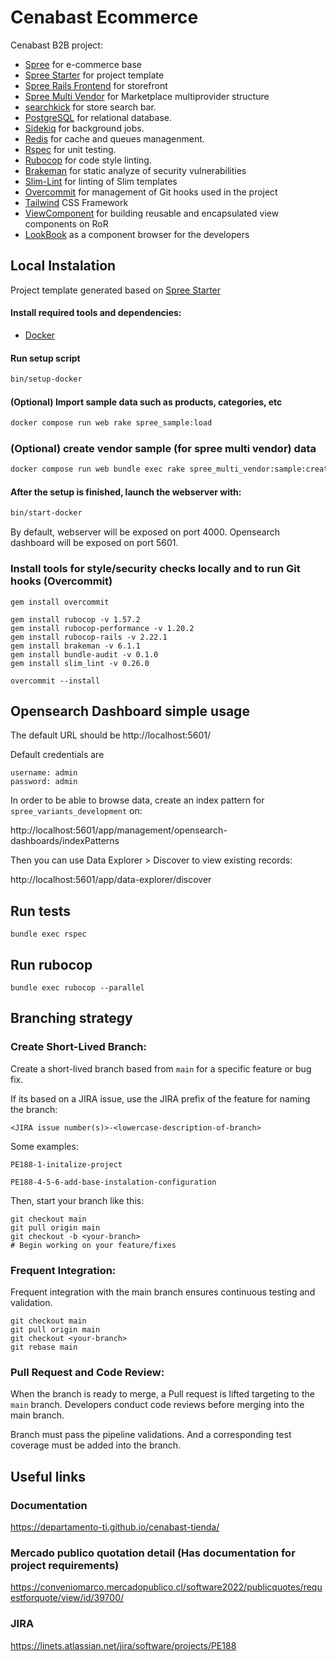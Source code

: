# Cenabast Ecommerce

Cenabast B2B project:

* [Spree](https://github.com/spree/spree) for e-commerce base
* [Spree Starter](https://github.com/spree/spree_starter) for project template
* [Spree Rails Frontend](https://github.com/spree/spree_rails_frontend) for storefront
* [Spree Multi Vendor](https://github.com/spree-contrib/spree_multi_vendor) for Marketplace multiprovider structure
* [searchkick](https://github.com/ankane/searchkick) for store search bar.
* [PostgreSQL](https://www.postgresql.org/) for relational database.
* [Sidekiq](https://github.com/sidekiq/sidekiq) for background jobs.
* [Redis](https://redis.io/) for cache and queues managenment.
* [Rspec](https://rspec.info/) for unit testing.
* [Rubocop](https://github.com/rubocop/rubocop) for code style linting.
* [Brakeman](https://github.com/presidentbeef/brakeman) for static analyze of security vulnerabilities
* [Slim-Lint](https://github.com/sds/slim-lint) for linting of Slim templates
* [Overcommit](https://github.com/sds/overcommit) for management of Git hooks used in the project
* [Tailwind](https://github.com/rails/tailwindcss-rails) CSS Framework
* [ViewComponent](https://github.com/viewcomponent/view_component) for building reusable and encapsulated view components on RoR
* [LookBook](https://github.com/ViewComponent/lookbook) as a component browser for the developers

## Local Instalation

Project template generated based on [Spree Starter](https://github.com/spree/spree_starter)

#### Install required tools and dependencies:

* [Docker](https://www.docker.com/community-edition#/download)

#### Run setup script

```bash
bin/setup-docker
```

#### (Optional) Import sample data such as products, categories, etc

```bash
docker compose run web rake spree_sample:load
```

### (Optional) create vendor sample (for spree multi vendor) data

```bash
docker compose run web bundle exec rake spree_multi_vendor:sample:create
```

#### After the setup is finished, launch the webserver with:

```bash
bin/start-docker
```

By default, webserver will be exposed on port 4000.
Opensearch dashboard will be exposed on port 5601.

### Install tools for style/security checks locally and to run Git hooks (Overcommit)

```
gem install overcommit

gem install rubocop -v 1.57.2
gem install rubocop-performance -v 1.20.2
gem install rubocop-rails -v 2.22.1
gem install brakeman -v 6.1.1
gem install bundle-audit -v 0.1.0
gem install slim_lint -v 0.26.0

overcommit --install
```

## Opensearch Dashboard simple usage

The default URL should be
http://localhost:5601/

Default credentials are

```
username: admin
password: admin
```

In order to be able to browse data, create an index pattern for `spree_variants_development` on:

http://localhost:5601/app/management/opensearch-dashboards/indexPatterns

Then you can use Data Explorer > Discover to view existing records:

http://localhost:5601/app/data-explorer/discover

## Run tests

```
bundle exec rspec
```

## Run rubocop

```
bundle exec rubocop --parallel
```

## Branching strategy

### Create Short-Lived Branch:

Create a short-lived branch based from `main` for a specific feature or bug fix.

If its based on a JIRA issue, use the JIRA prefix of the feature for naming the branch:

```
<JIRA issue number(s)>-<lowercase-description-of-branch>
```

Some examples:
```
PE188-1-initalize-project

PE188-4-5-6-add-base-instalation-configuration
```

Then, start your branch like this:
```
git checkout main
git pull origin main
git checkout -b <your-branch>
# Begin working on your feature/fixes
```

### Frequent Integration:

Frequent integration with the main branch ensures continuous testing and validation.

```
git checkout main
git pull origin main
git checkout <your-branch>
git rebase main
```

### Pull Request and Code Review:

When the branch is ready to merge, a Pull request is lifted targeting to the `main` branch.
Developers conduct code reviews before merging into the main branch.

Branch must pass the pipeline validations.
And a corresponding test coverage must be added into the branch.

## Useful links

### Documentation
https://departamento-ti.github.io/cenabast-tienda/

### Mercado publico quotation detail (Has documentation for project requirements)
https://conveniomarco.mercadopublico.cl/software2022/publicquotes/requestforquote/view/id/39700/

### JIRA
https://linets.atlassian.net/jira/software/projects/PE188